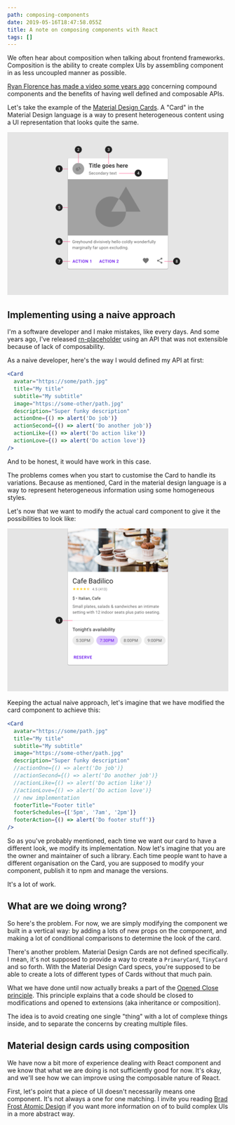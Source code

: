```yaml
---
path: composing-components
date: 2019-05-16T18:47:58.055Z
title: A note on composing components with React
tags: []
---
```

We often hear about composition when talking about frontend frameworks. Composition is the ability to create complex UIs by assembling component in as less uncoupled manner as possible.

[Ryan Florence has made a video some years ago](https://www.youtube.com/watch?v=hEGg-3pIHlE) concerning compound components and the benefits of having well defined and composable APIs.

Let's take the example of the [Material Design Cards](https://material.io/design/components/cards.html). A "Card" in the Material Design language is a way to present heterogeneous content using a UI representation that looks quite the same.

![A card definition from the Google Material Design Card specification](/assets/mio-design_assets_1ezntdj8h1j0bfkbl23lyzewjjvmzy_uv_cards-elements-2b.png "A card definition from the Google Material Design Card specification")

## Implementing using a naive approach

I'm a software developer and I make  mistakes, like every days. And some years ago, I've released [rn-placeholder](https://github.com/mfrachet/rn-placeholder) using an API that was not extensible because of lack of composability.

As a naive developer, here's the way I would defined my API at first:

```jsx
<Card
  avatar="https://some/path.jpg"
  title="My title"
  subtitle="My subtitle"
  image="https://some-other/path.jpg"
  description="Super funky description"
  actionOne={() => alert('Do job')}
  actionSecond={() => alert('Do another job')}
  actionLike={() => alert('Do action like')}
  actionLove={() => alert('Do action love')}
/>
```

And to be honest, it would have work in this case.

The problems comes when you start to customise the Card to handle its variations. Because as mentioned, Card in the material design language is a way to represent heterogeneous information using some homogeneous styles.

Let's now that we want to modify the actual card component to give it the possibilities to look like:

![Another google material card from their website](/assets/mio-design_assets_0b6xusjjsulxcutqtcvl0wurpww8_cards-dividers-2.png "Another google material card from their website")

Keeping the actual naive approach, let's imagine that we have modified the card component to achieve this:

```jsx
<Card
  avatar="https://some/path.jpg"
  title="My title"
  subtitle="My subtitle"
  image="https://some-other/path.jpg"
  description="Super funky description"
  //actionOne={() => alert('Do job')}
  //actionSecond={() => alert('Do another job')}
  //actionLike={() => alert('Do action like')}
  //actionLove={() => alert('Do action love')}
  // new implementation
  footerTitle="Footer title"
  footerSchedules={['5pm', '7am', '2pm']}
  footerAction={() => alert('Do footer stuff')}
/>
```

So as you've probably mentioned, each time we want our card to have a different look, we modify its implementation. Now let's imagine that you are the owner and maintainer of such a library. Each time people want to have a different organisation on the Card, you are supposed to modify your component, publish it to npm and manage the versions.

It's a lot of work.

## What are we doing wrong?

So here's the problem. For now, we are simply modifying the component we built in a vertical way: by adding a lots of new props on the component, and making a lot of conditional comparisons to determine the look of the card.

There's another problem. Material Design Cards are not defined specifically. I mean, it's not supposed to provide a way to create a `PrimaryCard`, `TinyCard` and so forth. With the Material Design Card specs, you're supposed to be able to create a lots of different types of Cards without that much pain.

What we have done until now actually breaks a part of the [Opened Close principle](https://en.wikipedia.org/wiki/Open%E2%80%93closed_principle). This principle explains that a code should be closed to modifications and opened to extensions (aka inheritance or composition).

The idea is to avoid creating one single "thing" with a lot of complexe things inside, and to separate the concerns by creating multiple files.

## Material design cards using composition

We have now a bit more of experience dealing with React component and we know that what we are doing is not sufficiently good for now. It's okay, and we'll see how we can improve using the composable nature of React.



First, let's point that a piece of UI doesn't necessarily means one component. It's not always a one for one matching. I invite you reading [Brad Frost Atomic Design](http://bradfrost.com/blog/post/atomic-web-design/) if you want more information on of to build complex UIs in a more abstract way.
